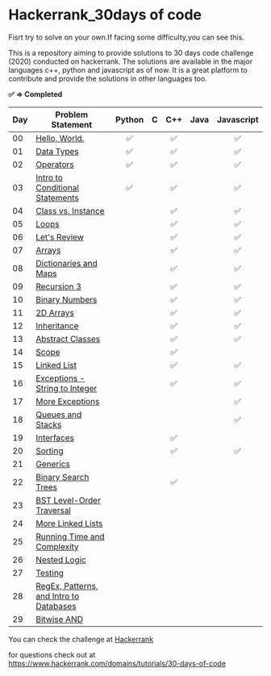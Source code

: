 # Hackerrank_30days of code

Fisrt try to solve on your own.If facing some difficulty,you can see this.

This is a repository aiming to provide solutions to 30 days code challenge (2020) conducted on hackerrank. 
The solutions are available in the major languages c++, python and javascript as of now. It is a great platform
to contribute and provide the solutions in other languages too.


**:white_check_mark: ⇒ Completed**

| Day   	| Problem Statement  	| Python   	| C  	| C++  	| Java  	| Javascript  	|
|---	|---	|---	|---	|---	|---	|---	|
|  00 	|  [Hello, World.](https://www.hackerrank.com/challenges/30-hello-world/problem)  	| <center>:white_check_mark:</center> |   	| <center>:white_check_mark:</center>  |   	|   <center>:white_check_mark:</center>	|
|  01 	|  [Data Types](https://www.hackerrank.com/challenges/30-data-types/problem)  	| <center>:white_check_mark:</center>  	|   	|  <center>:white_check_mark:</center> 	|   	|   <center>:white_check_mark:</center>	|
|  02 	|  [Operators](https://www.hackerrank.com/challenges/30-operators/problem)  	| <center>:white_check_mark:</center>  	|   	|  <center>:white_check_mark:</center> 	|   	|   <center>:white_check_mark:</center>	|
|  03 	|  [Intro to Conditional Statements]()  	| <center>:white_check_mark:</center>  	|   	|  <center>:white_check_mark:</center> 	|   	|   <center>:white_check_mark:</center>	|
|  04 	|  [Class vs. Instance](https://www.hackerrank.com/challenges/30-class-vs-instance/problem)  	|   	|   	|   <center>:white_check_mark:</center>	|   	|   <center>:white_check_mark:</center>	|
|  05 	|  [Loops](https://www.hackerrank.com/challenges/30-loops/problem)  	|   	|   	|   <center>:white_check_mark:</center>	|   	|   <center>:white_check_mark:</center>	|
|  06 	|  [Let's Review](https://www.hackerrank.com/challenges/30-review-loop/problem)  	|   	|   	|   <center>:white_check_mark:</center>	|   	|   <center>:white_check_mark:</center>	|
|  07 	|  [Arrays](https://www.hackerrank.com/challenges/30-arrays/problem)  	|   	|   	|   <center>:white_check_mark:</center>	|   	|   <center>:white_check_mark:</center>	|
|  08 	|  [Dictionaries and Maps](https://www.hackerrank.com/challenges/30-dictionaries-and-maps/problem)  	|   	|   	|   <center>:white_check_mark:</center>	|   	|   <center>:white_check_mark:</center>	|
|  09 	|  [Recursion 3](https://www.hackerrank.com/challenges/30-recursion/problem)  	|   	|   	|   <center>:white_check_mark:</center>	|   	|   <center>:white_check_mark:</center>	|
|  10 	|  [Binary Numbers](https://www.hackerrank.com/challenges/30-binary-numbers/problem)  	|   	|   	|   <center>:white_check_mark:</center>	|   	|   <center>:white_check_mark:</center>	|
|  11 	|  [2D Arrays](https://www.hackerrank.com/challenges/30-2d-arrays/problem)  	|   	|   	|   <center>:white_check_mark:</center>	|   	|   <center>:white_check_mark:</center>	|
|  12 	|  [Inheritance](https://www.hackerrank.com/challenges/30-inheritance/problem)  	|   	|   	|   <center>:white_check_mark:</center>	|   	|   <center>:white_check_mark:</center>	|
|  13 	|  [Abstract Classes](https://www.hackerrank.com/challenges/30-abstract-classes/problem)  	|   	|   	|   <center>:white_check_mark:</center>	|   	|   <center>:white_check_mark:</center>	|
|  14 	|  [Scope](https://www.hackerrank.com/challenges/30-scope/problem)  	|   	|   	|   <center>:white_check_mark:</center>	|   	|   	|
|  15 	|  [Linked List](https://www.hackerrank.com/challenges/30-linked-list/problem)  	|   	|   	|   <center>:white_check_mark:</center>	|   	|   <center>:white_check_mark:</center>	|
|  16 	|  [Exceptions - String to Integer](https://www.hackerrank.com/challenges/30-exceptions-string-to-integer/problem)  	|   	|   	|   <center>:white_check_mark:</center>	|   	|   <center>:white_check_mark:</center>	|
|  17 	|  [More Exceptions](https://www.hackerrank.com/challenges/30-more-exceptions/problem)  	|   	|   	|   	|   	|   <center>:white_check_mark:</center>	|
|  18 	|  [Queues and Stacks](https://www.hackerrank.com/challenges/30-queues-stacks/problem)  	|   	|   	|   	|   	|  <center>:white_check_mark:</center> 	|
|  19 	|  [Interfaces](https://www.hackerrank.com/challenges/30-interfaces/problem)  	|   	|   	|   <center>:white_check_mark:</center>	|   	|   	|
|  20 	|  [Sorting](https://www.hackerrank.com/challenges/30-sorting/problem)  	|   	|   	|   <center>:white_check_mark:</center>	|   	|   <center>:white_check_mark:</center>	|
|  21 	|  [Generics](https://www.hackerrank.com/challenges/30-generics/problem)  	|   	|   	|   	|   	|   	|
|  22 	|  [Binary Search Trees](https://www.hackerrank.com/challenges/30-binary-search-trees/problem)  	|   	|   	|  <center>:white_check_mark:</center> 	|   	|   	|
|  23 	|  [BST Level-Order Traversal](https://www.hackerrank.com/challenges/30-binary-trees/problem)  	|   	|   	|   	|   	|   	|
|  24 	|  [More Linked Lists](https://www.hackerrank.com/challenges/30-linked-list-deletion/problem)  	|   	|   	|   	|   	|   	|
|  25 	|  [Running Time and Complexity](https://www.hackerrank.com/challenges/30-running-time-and-complexity/problem)  	|   	|   	|   	|   	|   	|
|  26 	|  [Nested Logic](https://www.hackerrank.com/challenges/30-nested-logic/problem)  	|   	|   	|   	|   	|   	|
|  27 	|  [Testing](https://www.hackerrank.com/challenges/30-testing/problem)  	|   	|   	|   	|   	|   	|
|  28 	|  [RegEx, Patterns, and Intro to Databases](https://www.hackerrank.com/challenges/30-regex-patterns/problem)  	|   	|   	|   	|   	|   	|
|  29 	|  [Bitwise AND](https://www.hackerrank.com/challenges/30-bitwise-and/problem)  	|   	|   	|   	|   	|   	|


You can check the challenge at [Hackerrank](https://www.hackerrank.com/domains/tutorials/30-days-of-code)

for questions check out at https://www.hackerrank.com/domains/tutorials/30-days-of-code


